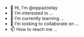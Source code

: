 - 👋 Hi, I’m @oppazoelay
- 👀 I’m interested in ...
- 🌱 I’m currently learning ...
- 💞️ I’m looking to collaborate on ...
- 📫 How to reach me ...

<!---
oppazoelay/oppazoelay is a ✨ special ✨ repository because its `README.md` (this file) appears on your GitHub profile.
You can click the Preview link to take a look at your changes.
--->
